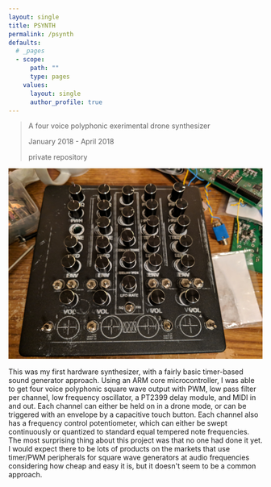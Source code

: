 ```yaml
---
layout: single
title: PSYNTH
permalink: /psynth
defaults:
  # _pages
  - scope:
      path: ""
      type: pages
    values:
      layout: single
      author_profile: true
---
```


> A four voice polyphonic exerimental drone synthesizer
>
> January 2018 - April 2018
>
> private repository

![psynth](../psynth.jpg)

This was my first hardware synthesizer, with a fairly basic timer-based sound generator approach. Using an ARM core microcontroller, I was able to get four voice polyphonic square wave output with PWM, low pass filter per channel, low frequency oscillator, a PT2399 delay module, and MIDI in and out. Each channel can either be held on in a drone mode, or can be triggered with an envelope by a capacitive touch button. Each channel also has a frequency control potentiometer, which can either be swept continuously or quantized to standard equal tempered note frequencies. The most surprising thing about this project was that no one had done it yet. I would expect there to be lots of products on the markets that use timer/PWM peripherals for square wave generators at audio frequencies considering how cheap and easy it is, but it doesn't seem to be a common approach.